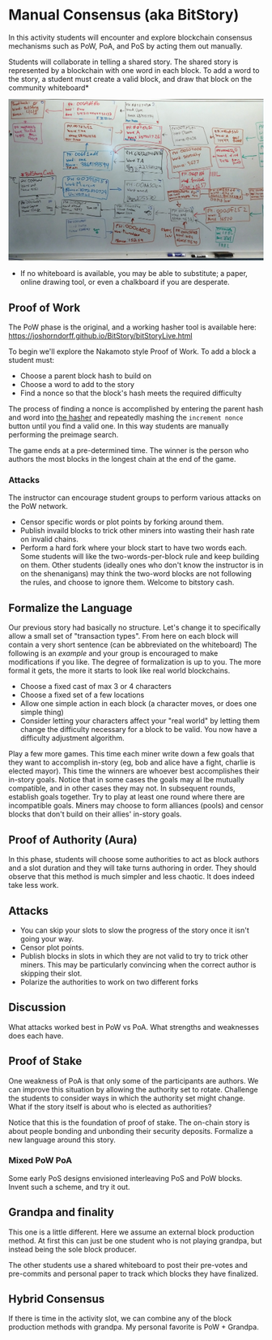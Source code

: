 # Manual Consensus (aka BitStory)

In this activity students will encounter and explore blockchain consensus mechanisms such as PoW, PoA, and PoS by acting them out manually.

Students will collaborate in telling a shared story.
The shared story is represented by a blockchain with one word in each block.
To add a word to the story, a student must create a valid block, and draw that block on the community whiteboard\*

<pba-flex center>

<img src="./img/bitStoryLive.jpg" style="width:700px;" />

</pba-flex>

- If no whiteboard is available, you may be able to substitute; a paper, online drawing tool, or even a chalkboard if you are desperate.

## Proof of Work

The PoW phase is the original, and a working hasher tool is available here: https://joshorndorff.github.io/BitStory/bitStoryLive.html

To begin we'll explore the Nakamoto style Proof of Work.
To add a block a student must:

- Choose a parent block hash to build on
- Choose a word to add to the story
- Find a nonce so that the block's hash meets the required difficulty

The process of finding a nonce is accomplished by entering the parent hash and word into [the hasher](https://joshorndorff.github.io/BitStory/bitStoryLive.html) and repeatedly mashing the `increment nonce` button until you find a valid one.
In this way students are manually performing the preimage search.

The game ends at a pre-determined time.
The winner is the person who authors the most blocks in the longest chain at the end of the game.

### Attacks

The instructor can encourage student groups to perform various attacks on the PoW network.

- Censor specific words or plot points by forking around them.
- Publish invaild blocks to trick other miners into wasting their hash rate on invalid chains.
- Perform a hard fork where your block start to have two words each.
  Some students will like the two-words-per-block rule and keep building on them.
  Other students (ideally ones who don't know the instructor is in on the shenanigans) may think the two-word blocks are not following the rules, and choose to ignore them.
  Welcome to bitstory cash.

## Formalize the Language

Our previous story had basically no structure.
Let's change it to specifically allow a small set of "transaction types".
From here on each block will contain a very short sentence (can be abbreviated on the whiteboard) The following is an _example_ and your group is encouraged to make modifications if you like.
The degree of formalization is up to you.
The more formal it gets, the more it starts to look like real world blockchains.

- Choose a fixed cast of max 3 or 4 characters
- Choose a fixed set of a few locations
- Allow one simple action in each block (a character moves, or does one simple thing)
- Consider letting your characters affect your "real world" by letting them change the difficulty necessary for a block to be valid.
  You now have a difficulty adjustment algorithm.

Play a few more games.
This time each miner write down a few goals that they want to accomplish in-story (eg, bob and alice have a fight, charlie is elected mayor).
This time the winners are whoever best accomplishes their in-story goals.
Notice that in some cases the goals may al lbe mutually compatible, and in other cases they may not.
In subsequent rounds, establish goals together.
Try to play at least one round where there are incompatible goals.
Miners may choose to form alliances (pools) and censor blocks that don't build on their allies' in-story goals.

## Proof of Authority (Aura)

In this phase, students will choose some authorities to act as block authors and a slot duration and they will take turns authoring in order.
They should observe that this method is much simpler and less chaotic.
It does indeed take less work.

## Attacks

- You can skip your slots to slow the progress of the story once it isn't going your way.
- Censor plot points.
- Publish blocks in slots in which they are not valid to try to trick other miners.
  This may be particularly convincing when the correct author is skipping their slot.
- Polarize the authorities to work on two different forks

## Discussion

What attacks worked best in PoW vs PoA.
What strengths and weaknesses does each have.

## Proof of Stake

One weakness of PoA is that only some of the participants are authors.
We can improve this situation by allowing the authority set to rotate.
Challenge the students to consider ways in which the authority set might change.
What if the story itself is about who is elected as authorities?

Notice that this is the foundation of proof of stake.
The on-chain story is about people bonding and unbonding their security deposits.
Formalize a new language around this story.

### Mixed PoW PoA

Some early PoS designs envisioned interleaving PoS and PoW blocks.
Invent such a scheme, and try it out.

## Grandpa and finality

This one is a little different.
Here we assume an external block production method.
At first this can just be one student who is not playing grandpa, but instead being the sole block producer.

The other students use a shared whiteboard to post their pre-votes and pre-commits and personal paper to track which blocks they have finalized.

## Hybrid Consensus

If there is time in the activity slot, we can combine any of the block production methods with grandpa.
My personal favorite is PoW + Grandpa.

